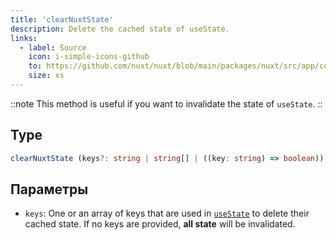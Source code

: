 ```yaml
---
title: 'clearNuxtState'
description: Delete the cached state of useState.
links:
  - label: Source
    icon: i-simple-icons-github
    to: https://github.com/nuxt/nuxt/blob/main/packages/nuxt/src/app/composables/state.ts
    size: xs
---
```


::note
This method is useful if you want to invalidate the state of `useState`.
::

## Type

```ts
clearNuxtState (keys?: string | string[] | ((key: string) => boolean)): void
```

## Параметры

- `keys`: One or an array of keys that are used in [`useState`](/docs/api/composables/use-state) to delete their cached state. If no keys are provided, **all state** will be invalidated.
